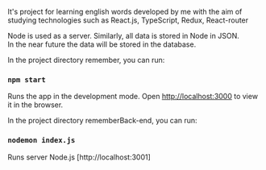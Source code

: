 It's project for learning english words developed by me with the aim of studying technologies such as React.js, TypeScript, Redux, React-router

Node is used as a server. Similarly, all data is stored in Node in JSON.    
In the near future the data will be stored in the database.  

In the project directory remember, you can run:

### `npm start`

Runs the app in the development mode.
Open [http://localhost:3000](http://localhost:3000) to view it in the browser.  
  
In the project directory rememberBack-end, you can run:
### `nodemon index.js`
Runs server Node.js
[http://localhost:3001]

